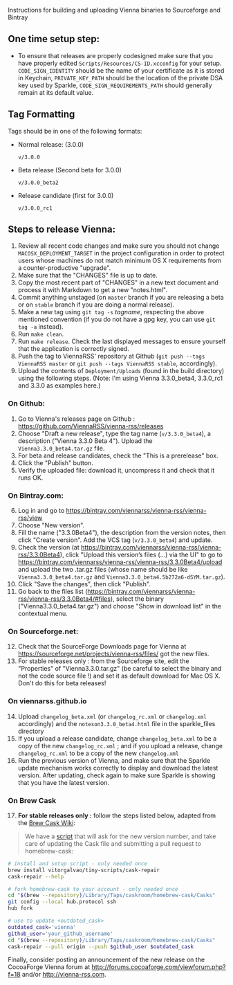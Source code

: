 Instructions for building and uploading Vienna binaries to Sourceforge and Bintray

## One time setup step: ##

 -	To ensure that releases are properly codesigned make sure that you have properly edited `Scripts/Resources/CS-ID.xcconfig` for your setup.
    `CODE_SIGN_IDENTITY` should be the name of your certificate as it is stored in Keychain,
    `PRIVATE_KEY_PATH` should be the location of the private DSA key used by Sparkle,
    `CODE_SIGN_REQUIREMENTS_PATH` should generally remain at its default value.

## Tag Formatting ##

Tags should be in one of the following formats:

 -	Normal release: (3.0.0)

		v/3.0.0

 -	Beta release (Second beta for 3.0.0)

		v/3.0.0_beta2

 -	Release candidate (first for 3.0.0)

		v/3.0.0_rc1

## Steps to release Vienna: ##

 1.	Review all recent code changes and make sure you should not change `MACOSX_DEPLOYMENT_TARGET` in the project configuration in order to protect users whose machines do not match minimum OS X requirements from a counter-productive "upgrade".
 2.	Make sure that the "CHANGES" file is up to date.
 3.	Copy the most recent part of "CHANGES" in a new text document and process it with Markdown to get a new "notes.html".
 4.	Commit anything unstaged (on `master` branch if you are releasing a beta or on `stable` branch if you are doing a normal release).
 5.	Make a new tag using `git tag -s` _tagname_, respecting the above mentioned convention (if you do not have a gpg key, you can use `git tag -a` instead).
 6.	Run `make clean`.
 7.	Run `make release`. Check the last displayed messages to ensure yourself that the application is correctly signed.
 8.	Push the tag to ViennaRSS' repository at Github (`git push --tags ViennaRSS master` or `git push --tags ViennaRSS stable`, accordingly).
 9.	Upload the contents of `Deployment/Uploads` (found in the build directory) using the following steps.
  (Note: I'm using Vienna 3.3.0_beta4, 3.3.0_rc1 and 3.3.0 as examples here.)

### On Github:

   1. Go to Vienna's releases page on Github : <https://github.com/ViennaRSS/vienna-rss/releases>
   2. Choose "Draft a new release", type the tag name (`v/3.3.0_beta4`), a description ("Vienna 3.3.0 Beta 4"). Upload the `Vienna3.3.0_beta4.tar.gz` file.
   3. For beta and release candidates, check the "This is a prerelease" box.
   4. Click the "Publish" button.
   5. Verify the uploaded file: download it, uncompress it and check that it runs OK.

### On Bintray.com:
	
   6. Log in and go to <https://bintray.com/viennarss/vienna-rss/vienna-rss/view>
   7. Choose "New version".
   8. Fill the name ("3.3.0Beta4"), the description from the version notes, then click "Create version". Add the VCS tag (`v/3.3.0_beta4`) and update.
   9. Check the version (at <https://bintray.com/viennarss/vienna-rss/vienna-rss/3.3.0Beta4>), click "Upload this version’s files (...) via the UI" to go to <https://bintray.com/viennarss/vienna-rss/vienna-rss/3.3.0Beta4/upload> and upload the two .tar.gz files (whose name should be like `Vienna3.3.0_beta4.tar.gz` and `Vienna3.3.0_beta4.5b272a6-dSYM.tar.gz`).
   10. Click "Save the changes", then click "Publish".
   11. Go back to the files list (<https://bintray.com/viennarss/vienna-rss/vienna-rss/3.3.0Beta4/#files>), select the binary ("Vienna3.3.0_beta4.tar.gz") and choose "Show in download list" in the contextual menu.

### On Sourceforge.net:

   12. Check that the SourceForge Downloads page for Vienna at <https://sourceforge.net/projects/vienna-rss/files/> got the new files.
   13. For stable releases only : from the Sourceforge site, edit the "Properties" of "Vienna3.3.0.tar.gz" (be careful to select the binary and not the code source file !) and set it as default download for Mac OS X. Don't do this for beta releases!

### On viennarss.github.io

   14. Upload `changelog_beta.xml` (or `changelog_rc.xml` or `changelog.xml` accordingly) and the `noteson3.3.0_beta4.html` file in the sparkle_files directory
   15. If you upload a release candidate, change `changelog_beta.xml` to be a copy of the new `changelog_rc.xml` ; and if you upload a release, change `changelog_rc.xml` to be a copy of the new `changelog.xml`
   16. Run the previous version of Vienna, and make sure that the Sparkle update mechanism works correctly to display and download the latest version. After updating, check again to make sure Sparkle is showing that you have the latest version.

### On Brew Cask

17. __For stable releases only :__ follow the steps listed below, adapted from the [Brew Cask Wiki](https://github.com/caskroom/homebrew-cask/blob/master/CONTRIBUTING.md#updating-a-cask):

>We have a [script](https://github.com/vitorgalvao/tiny-scripts/blob/master/cask-repair) that will ask for the new version number, and take care of updating the Cask file and submitting a pull request to homebrew-cask:

```bash
# install and setup script - only needed once
brew install vitorgalvao/tiny-scripts/cask-repair
cask-repair --help

# fork homebrew-cask to your account - only needed once
cd "$(brew --repository)/Library/Taps/caskroom/homebrew-cask/Casks"
git config --local hub.protocol ssh
hub fork

# use to update <outdated_cask>
outdated_cask='vienna'
github_user='your_github_username'
cd "$(brew --repository)/Library/Taps/caskroom/homebrew-cask/Casks"
cask-repair --pull origin --push $github_user $outdated_cask
```

Finally, consider posting an announcement of the new release on the CocoaForge Vienna forum at <http://forums.cocoaforge.com/viewforum.php?f=18> and/or <http://vienna-rss.com>.
